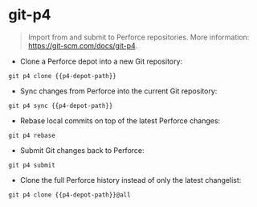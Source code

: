 # git-p4

> Import from and submit to Perforce repositories.
> More information: <https://git-scm.com/docs/git-p4>.

- Clone a Perforce depot into a new Git repository:

`git p4 clone {{p4-depot-path}}`

- Sync changes from Perforce into the current Git repository:

`git p4 sync {{p4-depot-path}}`

- Rebase local commits on top of the latest Perforce changes:

`git p4 rebase`

- Submit Git changes back to Perforce:

`git p4 submit`

- Clone the full Perforce history instead of only the latest changelist:

`git p4 clone {{p4-depot-path}}@all`
